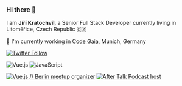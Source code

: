 ### Hi there 👋

I am **Jiří Kratochvíl**, a Senior Full Stack Developer currently living in Litoměřice, Czech Republic 🇨🇿

🏢 I'm currently working in [Code Gaia](https://www.codegaia.io), Munich, Germany

[![Twitter Follow][twitter-image]](https://twitter.com/sedrickcz)

![Vue.js][vue-image]
![JavaScript][js-image]

[![Vue.js // Berlin meetup organizer][vue-berlin]](https://vuejs.berlin)
[![After Talk Podcast host][after-talk]](https://open.spotify.com/episode/6JckzkuVZogoH97aHftk2i?si=YuUsGdlISfOemvK7LSY3Kg)


[web-image]: https://img.shields.io/badge/%20-kratochvil.tech-brightgreen?style=flat-square&logo=google-chrome&logoColor=white
[vue-image]: https://img.shields.io/badge/-Vue.js-42b883?style=flat-square&logo=vue.js&logoColor=white
[js-image]: https://img.shields.io/badge/%20-JavaScript-grey?style=flat-square&logo=javascript&logoColor=f7df1e
[twitter-image]: https://img.shields.io/twitter/follow/sedrickcz?style=social
[vue-berlin]: https://img.shields.io/badge/-Vue.js%20//%20Berlin%20Meetup%20organizer-42b883?style=flat-square&logo=vue.js&logoColor=white
[after-talk]: https://img.shields.io/badge/-After%20Talk%20Podcast%20host-000?style=flat-square&logo=vue.js&logoColor=white

<!--
**sedrickcz/sedrickcz** is a ✨ _special_ ✨ repository because its `README.md` (this file) appears on your GitHub profile.

Here are some ideas to get you started:

- 🔭 I’m currently working on ...
- 🌱 I’m currently learning ...
- 👯 I’m looking to collaborate on ...
- 🤔 I’m looking for help with ...
- 💬 Ask me about ...
- 📫 How to reach me: ...
- 😄 Pronouns: ...
- ⚡ Fun fact: ...
- [![Homepage][web-image]](https://kratochvil.tech/)
-->
